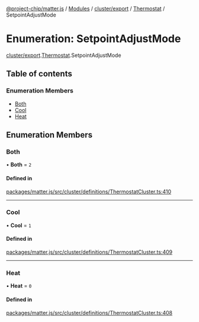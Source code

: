 [@project-chip/matter.js](../README.md) / [Modules](../modules.md) / [cluster/export](../modules/cluster_export.md) / [Thermostat](../modules/cluster_export.Thermostat.md) / SetpointAdjustMode

# Enumeration: SetpointAdjustMode

[cluster/export](../modules/cluster_export.md).[Thermostat](../modules/cluster_export.Thermostat.md).SetpointAdjustMode

## Table of contents

### Enumeration Members

- [Both](cluster_export.Thermostat.SetpointAdjustMode.md#both)
- [Cool](cluster_export.Thermostat.SetpointAdjustMode.md#cool)
- [Heat](cluster_export.Thermostat.SetpointAdjustMode.md#heat)

## Enumeration Members

### Both

• **Both** = ``2``

#### Defined in

[packages/matter.js/src/cluster/definitions/ThermostatCluster.ts:410](https://github.com/project-chip/matter.js/blob/ac2c2688/packages/matter.js/src/cluster/definitions/ThermostatCluster.ts#L410)

___

### Cool

• **Cool** = ``1``

#### Defined in

[packages/matter.js/src/cluster/definitions/ThermostatCluster.ts:409](https://github.com/project-chip/matter.js/blob/ac2c2688/packages/matter.js/src/cluster/definitions/ThermostatCluster.ts#L409)

___

### Heat

• **Heat** = ``0``

#### Defined in

[packages/matter.js/src/cluster/definitions/ThermostatCluster.ts:408](https://github.com/project-chip/matter.js/blob/ac2c2688/packages/matter.js/src/cluster/definitions/ThermostatCluster.ts#L408)

